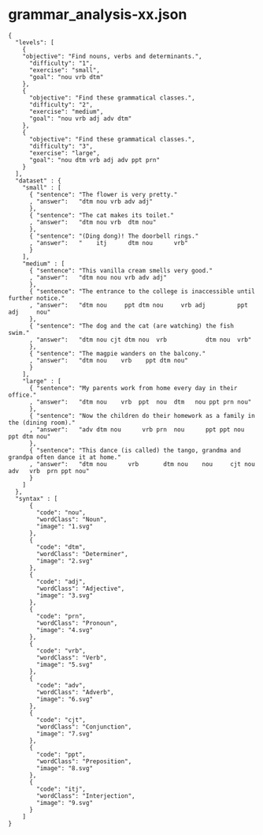 # grammar_analysis-xx.json
    {
      "levels": [
        {
        "objective": "Find nouns, verbs and determinants.",
          "difficulty": "1",
          "exercise": "small",
          "goal": "nou vrb dtm"
        },
        {
          "objective": "Find these grammatical classes.",
          "difficulty": "2",
          "exercise": "medium",
          "goal": "nou vrb adj adv dtm"
        },
        {
          "objective": "Find these grammatical classes.",
          "difficulty": "3",
          "exercise": "large",
          "goal": "nou dtm vrb adj adv ppt prn"
        }
      ],
      "dataset" : {
        "small" : [
          { "sentence": "The flower is very pretty."
          , "answer":   "dtm nou vrb adv adj"
          },
          { "sentence": "The cat makes its toilet."
          , "answer":   "dtm nou vrb  dtm nou"
          },
          { "sentence": "(Ding dong)! The doorbell rings."
          , "answer":   "    itj      dtm nou      vrb"
          }
        ],
        "medium" : [
          { "sentence": "This vanilla cream smells very good."
          , "answer":   "dtm nou nou vrb adv adj"
          },
          { "sentence": "The entrance to the college is inaccessible until further notice."
          , "answer":   "dtm nou     ppt dtm nou     vrb adj         ppt   adj     nou"
          },
          { "sentence": "The dog and the cat (are watching) the fish swim."
          , "answer":   "dtm nou cjt dtm nou  vrb           dtm nou  vrb"
          },
          { "sentence": "The magpie wanders on the balcony."
          , "answer":   "dtm nou    vrb    ppt dtm nou"
          }
        ],
        "large" : [
          { "sentence": "My parents work from home every day in their office."
          , "answer":   "dtm nou    vrb  ppt  nou  dtm   nou ppt prn nou"
          },
          { "sentence": "Now the children do their homework as a family in the (dining room)."
          , "answer":   "adv dtm nou      vrb prn  nou      ppt ppt nou ppt dtm nou"
          },
          { "sentence": "This dance (is called) the tango, grandma and grandpa often dance it at home."
          , "answer":   "dtm nou      vrb       dtm nou    nou     cjt nou     adv   vrb  prn ppt nou"
          }
        ]
      },
      "syntax" : [
          {
            "code": "nou",
            "wordClass": "Noun",
            "image": "1.svg"
          },
          {
            "code": "dtm",
            "wordClass": "Determiner",
            "image": "2.svg"
          },
          {
            "code": "adj",
            "wordClass": "Adjective",
            "image": "3.svg"
          },
          {
            "code": "prn",
            "wordClass": "Pronoun",
            "image": "4.svg"
          },
          {
            "code": "vrb",
            "wordClass": "Verb",
            "image": "5.svg"
          },
          {
            "code": "adv",
            "wordClass": "Adverb",
            "image": "6.svg"
          },
          {
            "code": "cjt",
            "wordClass": "Conjunction",
            "image": "7.svg"
          },
          {
            "code": "ppt",
            "wordClass": "Preposition",
            "image": "8.svg"
          },
          {
            "code": "itj",
            "wordClass": "Interjection",
            "image": "9.svg"
          }
        ]
    }
    
  
